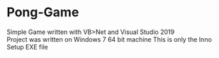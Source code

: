 # Pong-Game
Simple Game written with VB>Net and Visual Studio 2019<br/>
Project was written on Windows 7 64 bit machine
This is only the Inno Setup EXE file 
